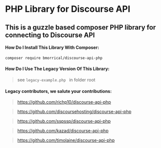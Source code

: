# PHP Library for Discourse API

## This is a guzzle based composer PHP library for connecting to Discourse API

#### How Do I Install This Library With Composer:

` composer require bmorrical/discourse-api-php `

#### How Do I Use The Legacy Version Of This Library:

> see `legacy-example.php ` in folder root

#### Legacy contributors, we salute your contributions:

> https://github.com/richp10/discourse-api-php

> https://github.com/discoursehosting/discourse-api-php

> https://github.com/sspssp/discourse-api-php

> https://github.com/kazad/discourse-api-php

> https://github.com/timolaine/discourse-api-php

